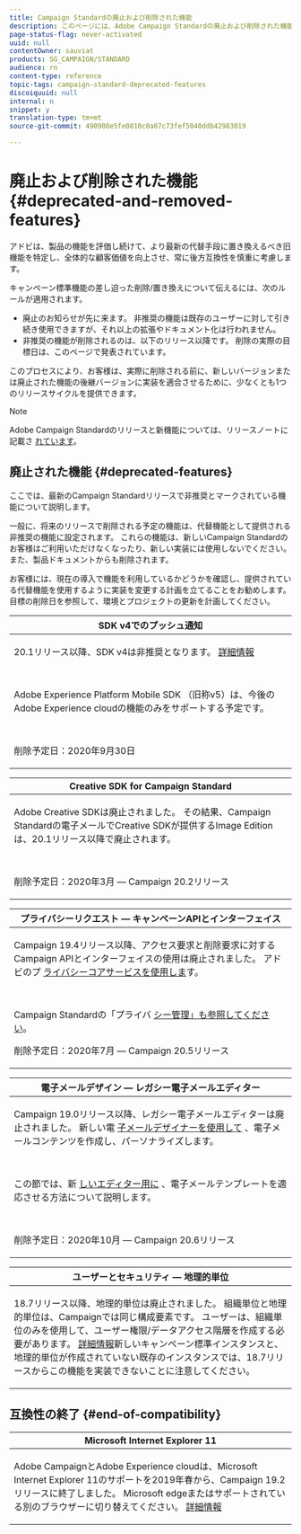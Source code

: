 ```yaml
---
title: Campaign Standardの廃止および削除された機能
description: このページには、Adobe Campaign Standardの廃止および削除された機能が一覧表示されます。
page-status-flag: never-activated
uuid: null
contentOwner: sauviat
products: SG_CAMPAIGN/STANDARD
audience: rn
content-type: reference
topic-tags: campaign-standard-deprecated-features
discoiquuid: null
internal: n
snippet: y
translation-type: tm+mt
source-git-commit: 490908e5fe0810c0a07c73fef5040ddb42983019

---
```



# 廃止および削除された機能 {#deprecated-and-removed-features}

アドビは、製品の機能を評価し続けて、より最新の代替手段に置き換えるべき旧機能を特定し、全体的な顧客価値を向上させ、常に後方互換性を慎重に考慮します。

キャンペーン標準機能の差し迫った削除/置き換えについて伝えるには、次のルールが適用されます。

* 廃止のお知らせが先に来ます。 非推奨の機能は既存のユーザーに対して引き続き使用できますが、それ以上の拡張やドキュメント化は行われません。
* 非推奨の機能が削除されるのは、以下のリリース以降です。 削除の実際の目標日は、このページで発表されています。

このプロセスにより、お客様は、実際に削除される前に、新しいバージョンまたは廃止された機能の後継バージョンに実装を適合させるために、少なくとも1つのリリースサイクルを提供できます。

>[!NOTE]
>Adobe Campaign Standardのリリースと新機能については、リリースノートに記載さ [れています](../../rn/using/release-notes.md)。


## 廃止された機能 {#deprecated-features}

ここでは、最新のCampaign Standardリリースで非推奨とマークされている機能について説明します。

一般に、将来のリリースで削除される予定の機能は、代替機能として提供される非推奨の機能に設定されます。 これらの機能は、新しいCampaign Standardのお客様はご利用いただけなくなったり、新しい実装には使用しないでください。 また、製品ドキュメントからも削除されます。

お客様には、現在の導入で機能を利用しているかどうかを確認し、提供されている代替機能を使用するように実装を変更する計画を立てることをお勧めします。 目標の削除日を参照して、環境とプロジェクトの更新を計画してください。

<table> 
 <thead> 
  <tr> 
   <th> <strong>SDK v4でのプッシュ通知</strong><br /> </th> 
  </tr> 
 </thead> 
 <tbody> 
  <tr> 
   <td> <p> 20.1リリース以降、SDK v4は非推奨となります。 <a href="https://aep-sdks.gitbook.io/docs/version-4-sdk-end-of-support-faq">詳細情報</a></p><br/>
   <p>Adobe Experience Platform Mobile SDK <a href="https://aep-sdks.gitbook.io/docs/"></a> （旧称v5）は、今後のAdobe Experience cloudの機能のみをサポートする予定です。</p></br>
     <p>削除予定日：2020年9月30日</p>
     </td> 
  </tr> 
 </tbody> 
</table>

<table> 
 <thead> 
  <tr> 
   <th> <strong>Creative SDK for Campaign Standard</strong><br /> </th> 
  </tr> 
 </thead> 
 <tbody> 
  <tr> 
   <td> <p>Adobe Creative SDKは廃止されました。 その結果、Campaign Standardの電子メールでCreative SDKが提供するImage Editionは、20.1リリース以降で廃止されます。</p></br>
  <p> 削除予定日：2020年3月 — Campaign 20.2リリース</p>
   </td> 
  </tr> 
 </tbody> 
</table>
<table> 
 <thead> 
  <tr> 
   <th> <strong>プライバシーリクエスト — キャンペーンAPIとインターフェイス</strong><br /> </th> 
  </tr> 
 </thead> 
 <tbody> 
  <tr> 
   <td> <p>Campaign 19.4リリース以降、アクセス要求と削除要求に対するCampaign APIとインターフェイスの使用は廃止されました。 アドビのプ <a href="https://www.adobe.io/apis/experiencecloud/gdpr.html">ライバシーコアサービスを使用しま</a>す。</p></br>
   <p>Campaign Standardの「プライバ <a href="https://helpx.adobe.com/campaign/kb/acs-privacy.html">シー管理」も参照してください</a>。</p>
  <p> 削除予定日：2020年7月 — Campaign 20.5リリース</p>
   </td> 
  </tr> 
 </tbody> 
</table>

<table> 
 <thead> 
  <tr> 
   <th> <strong>電子メールデザイン — レガシー電子メールエディター</strong><br /> </th> 
  </tr> 
 </thead> 
 <tbody> 
  <tr> 
   <td> <p>Campaign 19.0リリース以降、レガシー電子メールエディターは廃止されました。 新しい電 <a href="https://docs.adobe.com/content/help/en/campaign-standard/using/designing-content/designing-content-in-adobe-campaign.html">子メールデザイナーを使用して</a> 、電子メールコンテンツを作成し、パーソナライズします。 </p></br>
   <p>この節では、新 <a href="https://docs.adobe.com/content/help/en/campaign-standard/using/designing-content/building-email-content/using-existing-content.html">しいエディター用に</a> 、電子メールテンプレートを適応させる方法について説明します。</p></br>
  <p> 削除予定日：2020年10月 — Campaign 20.6リリース</p>
   </td> 
  </tr> 
 </tbody> 
</table>

<table> 
 <thead> 
  <tr> 
   <th> <strong>ユーザーとセキュリティ — 地理的単位</strong><br /> </th> 
  </tr> 
 </thead> 
 <tbody> 
  <tr> 
   <td> <p>18.7リリース以降、地理的単位は廃止されました。 組織単位と地理的単位は、Campaignでは同じ構成要素です。 ユーザーは、組織単位のみを使用して、ユーザー権限/データアクセス階層を作成する必要があります。 <a href="https://helpx.adobe.com/campaign/standard/administration/using/organizational-units.html">詳細情報</a>新しいキャンペーン標準インスタンスと、地理的単位が作成されていない既存のインスタンスでは、18.7リリースからこの機能を実装できないことに注意してください。</p>
   </td> 
  </tr> 
 </tbody> 
</table>


## 互換性の終了 {#end-of-compatibility}

<table> 
 <thead> 
  <tr> 
   <th> <strong>Microsoft Internet Explorer 11</strong><br /> </th> 
  </tr> 
 </thead> 
 <tbody> 
  <tr> 
   <td> <p>Adobe CampaignとAdobe Experience cloudは、Microsoft Internet Explorer 11のサポートを2019年春から、Campaign 19.2リリースに終了しました。 Microsoft edgeまたはサポートされている別のブラウザーに切り替えてください。 <a href="https://docs.adobe.com/content/help/en/campaign-standard/using/getting-started/discovering-the-interface/compatible-browsers.html">詳細情報</a></p>
   </td> 
  </tr> 
 </tbody> 
</table>
